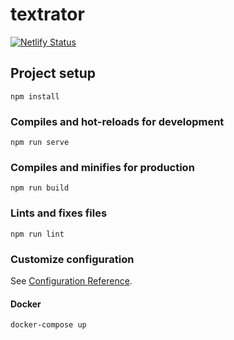 # textrator

[![Netlify Status](https://api.netlify.com/api/v1/badges/66ce6976-37d7-4a12-8d04-e10891ff1686/deploy-status)](https://app.netlify.com/sites/textrator/deploys)

## Project setup
```
npm install
```

### Compiles and hot-reloads for development
```
npm run serve
```

### Compiles and minifies for production
```
npm run build
```

### Lints and fixes files
```
npm run lint
```

### Customize configuration
See [Configuration Reference](https://cli.vuejs.org/config/).

#### Docker
```
docker-compose up
```
